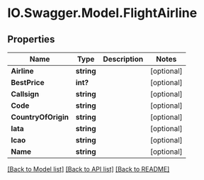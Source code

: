 # IO.Swagger.Model.FlightAirline
## Properties

Name | Type | Description | Notes
------------ | ------------- | ------------- | -------------
**Airline** | **string** |  | [optional] 
**BestPrice** | **int?** |  | [optional] 
**Callsign** | **string** |  | [optional] 
**Code** | **string** |  | [optional] 
**CountryOfOrigin** | **string** |  | [optional] 
**Iata** | **string** |  | [optional] 
**Icao** | **string** |  | [optional] 
**Name** | **string** |  | [optional] 

[[Back to Model list]](../README.md#documentation-for-models) [[Back to API list]](../README.md#documentation-for-api-endpoints) [[Back to README]](../README.md)

